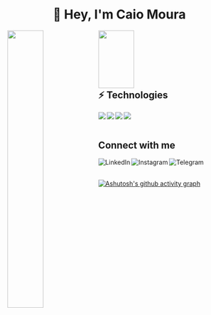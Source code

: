 <h1 align="center">
 👋 Hey, I'm Caio Moura  
</h1>

<!--
**CaioMouras/CaioMouras** is a ✨ _special_ ✨ repository because its `README.md` (this file) appears on your GitHub profile.

Here are some ideas to get you started:

- 🔭 I’m currently working on ...
- 🌱 I’m currently learning ...
- 👯 I’m looking to collaborate on ...
- 🤔 I’m looking for help with ...
- 💬 Ask me about ...
- 📫 How to reach me: ...
- 😄 Pronouns: ...
- ⚡ Fun fact: ...
-->


<img align="left" width="40%" src="https://github-readme-stats.vercel.app/api?username=CaioMouras&show_icons=true&theme=radical" />

<img align="left" width="40%" height="130px" src="https://github-readme-stats.vercel.app/api/top-langs/?username=CaioMouras&layout=compact" />

 <br />  <br />  <br />  <br />  <br />  <br />
 ## ⚡ Technologies
 
<img align="left" src="https://img.shields.io/badge/python-3670A0?style=for-the-badge&logo=python&logoColor=ffdd54" />

<img align="left" src="https://img.shields.io/badge/javascript-%23323330.svg?style=for-the-badge&logo=javascript&logoColor=%23F7DF1E" />

<img align="left" src="https://img.shields.io/badge/html5-%23E34F26.svg?style=for-the-badge&logo=html5&logoColor=white" />

<img align="left" src="https://img.shields.io/badge/css3-%231572B6.svg?style=for-the-badge&logo=css3&logoColor=white" />


## <br /> <br />Connect with me

<a href="https://linkedin.com/in/caiomoura/">
  <img align="left" alt="LinkedIn" title="LinkedIn" src="https://img.shields.io/badge/linkedin-%230077B5.svg?style=for-the-badge&logo=linkedin&logoColor=white" alt="linkedIn">
</a>

<a href="https://www.instagram.com/caio_mour4/">
  <img align="left" alt="Instagram" title="Instagram" src="https://img.shields.io/badge/Instagram-%23E4405F.svg?style=for-the-badge&logo=Instagram&logoColor=white" alt="Instagram">
</a>

<a href="https://t.me/CaioMouras">
  <img align="left" alt="Telegram" title="Telegram" src="https://img.shields.io/badge/Telegram-2CA5E0?style=for-the-badge&logo=telegram&logoColor=white" alt="Telegram">
</a> 

<br /> <br /> 

[![Ashutosh's github activity graph](https://activity-graph.herokuapp.com/graph?username=CaioMouras&theme=rogue)](https://github.com/ashutosh00710/github-readme-activity-graph)

